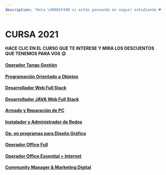 ```yaml
---
description: "Hola \U0001F44B si estás pensando en seguir estudiando ♥ , tenemos una promo. No te quedes afuera. Vacantes limitadas \U0001F605"
---
```


# CURSA 2021

#### HACE CLIC EN EL CURSO QUE TE INTERESE Y MIRA LOS DESCUENTOS QUE TENEMOS PARA VOS 😉

#### [Operador Tango Gestión](cursos/untitled-1.md)

#### [Programación Orientado a Objetos](cursos/prog.-orientada-a-objetos.md)

#### [Desarrollador Web Full Stack](cursos/untitled-2.md)

#### [Desarrollador JAVA Web Full Stack](cursos/des.-java-web-full-stack.md)

#### [Armado y Reparación de PC](cursos/armado-y-rep.-de-pc.md)

#### [Instalador y Administrador de Redes](cursos/instalador-y-admin.-de-redes.md)

#### [Op. en programas para Diseño Gráfico](cursos/op.-en-programas-para-diseno-grafico.md)

#### [Operador Office Full](cursos/op.-office-full.md)

#### [Operador Office Essential + Internet](cursos/op.-office-essential-+-internet.md)

#### [Community Manager & Marketing Digital](cursos/community-magaer-and-marketing-digital.md)






